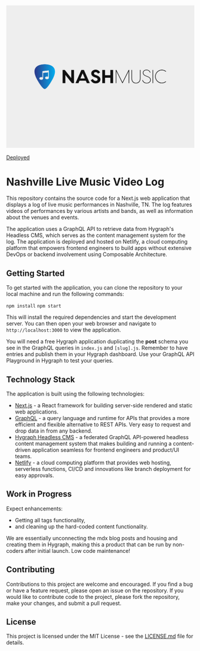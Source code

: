 ![tailwind-nextjs-banner](/public/static/images/twitter-card-two.png)

[Deployed](https://nash-music-log.netlify.app/) 
# Nashville Live Music Video Log

This repository contains the source code for a Next.js web application that displays a log of live music performances in Nashville, TN. The log features videos of performances by various artists and bands, as well as information about the venues and events.

The application uses a GraphQL API to retrieve data from Hygraph's Headless CMS, which serves as the content management system for the log. The application is deployed and hosted on Netlify, a cloud computing platform that empowers frontend engineers to build apps without extensive DevOps or backend involvement using Composable Architecture.

## Getting Started

To get started with the application, you can clone the repository to your local machine and run the following commands:

`npm install`
`npm start`

This will install the required dependencies and start the development server. You can then open your web browser and navigate to `http://localhost:3000` to view the application.

You will need a free Hygraph application duplicating the <b>post</b> schema you see in the GraphQL queries in `index.js` and `[slug].js`. Remember to have entries and publish them in your Hygraph dashboard. Use your GraphQL API Playground in Hygraph to test your queries.


## Technology Stack

The application is built using the following technologies:

- [Next.js](https://nextjs.org/) - a React framework for building server-side rendered and static web applications.
- [GraphQL](https://graphql.org/) - a query language and runtime for APIs that provides a more efficient and flexible alternative to REST APIs. Very easy to request and drop data in from any backend.
- [Hygraph Headless CMS](https://hygraph.io/) - a federated GraphQL API-powered headless content management system that makes building and running a content-driven application seamless for frontend engineers and product/UI teams.
- [Netlify](https://www.netlify.com/) - a cloud computing platform that provides web hosting, serverless functions, CI/CD and innovations like branch deployment for easy approvals.

## Work in Progress

Expect enhancements:
- Getting all tags functionality,
- and cleaning up the hard-coded content functionality. 

We are essentially unconnecting the mdx blog posts and housing and creating them in Hygraph, making this a product that can be run by non-coders after initial launch. Low code maintenance!

## Contributing

Contributions to this project are welcome and encouraged. If you find a bug or have a feature request, please open an issue on the repository. If you would like to contribute code to the project, please fork the repository, make your changes, and submit a pull request.

## License

This project is licensed under the MIT License - see the [LICENSE.md](LICENSE.md) file for details.
